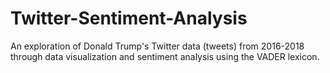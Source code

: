 # Twitter-Sentiment-Analysis

An exploration of Donald Trump's Twitter data (tweets) from 2016-2018 through data visualization and sentiment analysis using the VADER lexicon.
